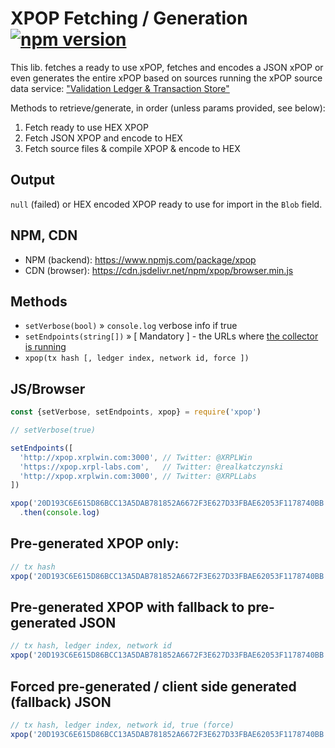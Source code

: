 # XPOP Fetching / Generation [![npm version](https://badge.fury.io/js/xpop.svg)](https://badge.fury.io/js/xpop)

This lib. fetches a ready to use xPOP, fetches and encodes a JSON xPOP or
even generates the entire xPOP based on sources running the xPOP source
data service: ["Validation Ledger & Transaction Store"](https://github.com/Xahau/Validation-Ledger-Tx-Store-to-xPOP)

Methods to retrieve/generate, in order (unless params provided, see below):

1. Fetch ready to use HEX XPOP
2. Fetch JSON XPOP and encode to HEX
3. Fetch source files & compile XPOP & encode to HEX

## Output

`null` (failed) or HEX encoded XPOP ready to use for import in the `Blob` field.

## NPM, CDN

- NPM (backend): https://www.npmjs.com/package/xpop
- CDN (browser): https://cdn.jsdelivr.net/npm/xpop/browser.min.js

## Methods

- `setVerbose(bool)` » `console.log` verbose info if true
- `setEndpoints(string[])` » [ Mandatory ] - the URLs where [the collector is running](https://github.com/Xahau/Validation-Ledger-Tx-Store-to-xPOP)
- `xpop(tx hash [, ledger index, network id, force ])`

## JS/Browser

```javascript
const {setVerbose, setEndpoints, xpop} = require('xpop')

// setVerbose(true)

setEndpoints([
  'http://xpop.xrplwin.com:3000', // Twitter: @XRPLWin
  'https://xpop.xrpl-labs.com',   // Twitter: @realkatczynski
  'http://xpop.xrplwin.com:3000', // Twitter: @XRPLLabs
])

xpop('20D193C6E615D86BCC13A5DAB781852A6672F3E627D33FBAE62053F1178740BB', 41815218, 1, true)
  .then(console.log)
```

## Pre-generated XPOP only:

```javascript
// tx hash
xpop('20D193C6E615D86BCC13A5DAB781852A6672F3E627D33FBAE62053F1178740BB')
```

## Pre-generated XPOP with fallback to pre-generated JSON

```javascript
// tx hash, ledger index, network id
xpop('20D193C6E615D86BCC13A5DAB781852A6672F3E627D33FBAE62053F1178740BB', 41815218, 1)
```

## Forced pre-generated / client side generated (fallback) JSON

```javascript
// tx hash, ledger index, network id, true (force)
xpop('20D193C6E615D86BCC13A5DAB781852A6672F3E627D33FBAE62053F1178740BB', 41815218, 1, true)
```
